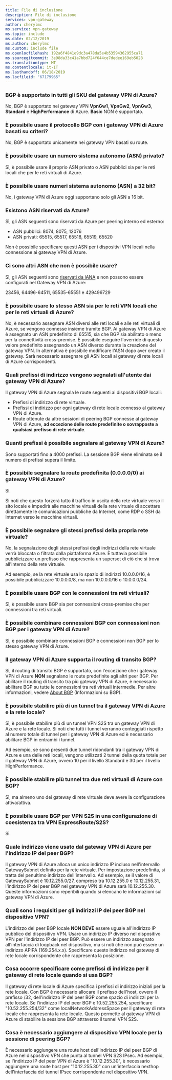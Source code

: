 ```yaml
---
title: File di inclusione
description: File di inclusione
services: vpn-gateway
author: cherylmc
ms.service: vpn-gateway
ms.topic: include
ms.date: 02/12/2019
ms.author: cherylmc
ms.custom: include file
ms.openlocfilehash: 192a6f4841e9dc3a478da5e4b53594362955ca71
ms.sourcegitcommit: 3e98da33c41a7bbd724f644ce7dedee169eb5028
ms.translationtype: MT
ms.contentlocale: it-IT
ms.lasthandoff: 06/18/2019
ms.locfileid: "67179965"
---
```

### <a name="is-bgp-supported-on-all-azure-vpn-gateway-skus"></a>BGP è supportato in tutti gli SKU del gateway VPN di Azure?
No, BGP è supportato nei gateway VPN **VpnGw1**, **VpnGw2**, **VpnGw3**, **Standard** e **HighPerformance** di Azure. **Basic** NON è supportato.

### <a name="can-i-use-bgp-with-azure-policy-based-vpn-gateways"></a>È possibile usare il protocollo BGP con i gateway VPN di Azure basati su criteri?
No, BGP è supportato unicamente nei gateway VPN basati su route.

### <a name="can-i-use-private-asns-autonomous-system-numbers"></a>È possibile usare un numero sistema autonomo (ASN) privato?
Sì, è possibile usare il proprio ASN privato o ASN pubblici sia per le reti locali che per le reti virtuali di Azure.

### <a name="can-i-use-32-bit-asns-autonomous-system-numbers"></a>È possibile usare numeri sistema autonomo (ASN) a 32 bit?
No, i gateway VPN di Azure oggi supportano solo gli ASN a 16 bit.

### <a name="are-there-asns-reserved-by-azure"></a>Esistono ASN riservati da Azure?
Sì, gli ASN seguenti sono riservati da Azure per peering interno ed esterno:

* ASN pubblici: 8074, 8075, 12076
* ASN privati: 65515, 65517, 65518, 65519, 65520

Non è possibile specificare questi ASN per i dispositivi VPN locali nella connessione ai gateway VPN di Azure.

### <a name="are-there-any-other-asns-that-i-cant-use"></a>Ci sono altri ASN che non è possibile usare?
Sì, gli ASN seguenti sono [riservati da IANA](http://www.iana.org/assignments/iana-as-numbers-special-registry/iana-as-numbers-special-registry.xhtml) e non possono essere configurati nel Gateway VPN di Azure:

23456, 64496-64511, 65535-65551 e 429496729

### <a name="can-i-use-the-same-asn-for-both-on-premises-vpn-networks-and-azure-vnets"></a>È possibile usare lo stesso ASN sia per le reti VPN locali che per le reti virtuali di Azure?
No, è necessario assegnare ASN diversi alle reti locali e alle reti virtuali di Azure, se vengono connesse insieme tramite BGP. Ai gateway VPN di Azure è assegnato un ASN predefinito di 65515, sia che BGP sia abilitato o meno per la connettività cross-premise. È possibile eseguire l'override di questo valore predefinito assegnando un ASN diverso durante la creazione del gateway VPN. In alternativa è possibile modificare l'ASN dopo aver creato il gateway. Sarà necessario assegnare gli ASN locali ai gateway di rete locali di Azure corrispondenti.

### <a name="what-address-prefixes-will-azure-vpn-gateways-advertise-to-me"></a>Quali prefissi di indirizzo vengono segnalati all'utente dai gateway VPN di Azure?
Il gateway VPN di Azure segnala le route seguenti ai dispositivi BGP locali:

* Prefissi di indirizzo di rete virtuale.
* Prefissi di indirizzo per ogni gateway di rete locale connesso al gateway VPN di Azure.
* Route ottenute da altre sessioni di peering BGP connesse al gateway VPN di Azure, **ad eccezione delle route predefinite o sovrapposte a qualsiasi prefisso di rete virtuale**.

### <a name="how-many-prefixes-can-i-advertise-to-azure-vpn-gateway"></a>Quanti prefissi è possibile segnalare al gateway VPN di Azure?
Sono supportati fino a 4000 prefissi. La sessione BGP viene eliminata se il numero di prefissi supera il limite.

### <a name="can-i-advertise-default-route-00000-to-azure-vpn-gateways"></a>È possibile segnalare la route predefinita (0.0.0.0/0) ai gateway VPN di Azure?
Sì.

Si noti che questo forzerà tutto il traffico in uscita della rete virtuale verso il sito locale e impedirà alle macchine virtuali della rete virtuale di accettare direttamente le comunicazioni pubbliche da Internet, come RDP o SSH da Internet verso le macchine virtuali.

### <a name="can-i-advertise-the-exact-prefixes-as-my-virtual-network-prefixes"></a>È possibile segnalare gli stessi prefissi della propria rete virtuale?

No, la segnalazione degli stessi prefissi degli indirizzi della rete virtuale verrà bloccata o filtrata dalla piattaforma Azure. È tuttavia possibile pubblicizzare un prefisso che rappresenta un superset di ciò che si trova all'interno della rete virtuale. 

Ad esempio, se la rete virtuale usa lo spazio di indirizzi 10.0.0.0/16, è possibile pubblicizzare 10.0.0.0/8, ma non 10.0.0.0/16 o 10.0.0.0/24.

### <a name="can-i-use-bgp-with-my-vnet-to-vnet-connections"></a>È possibile usare BGP con le connessioni tra reti virtuali?
Sì, è possibile usare BGP sia per connessioni cross-premise che per connessioni tra reti virtuali.

### <a name="can-i-mix-bgp-with-non-bgp-connections-for-my-azure-vpn-gateways"></a>È possibile combinare connessioni BGP con connessioni non BGP per i gateway VPN di Azure?
Sì, è possibile combinare connessioni BGP e connessioni non BGP per lo stesso gateway VPN di Azure.

### <a name="does-azure-vpn-gateway-support-bgp-transit-routing"></a>Il gateway VPN di Azure supporta il routing di transito BGP?
Sì, il routing di transito BGP è supportato, con l'eccezione che i gateway VPN di Azure **NON** segnalano le route predefinite agli altri peer BGP. Per abilitare il routing di transito tra più gateway VPN di Azure, è necessario abilitare BGP su tutte le connessioni tra reti virtuali intermedie. Per altre informazioni, vedere [About BGP](../articles/vpn-gateway/vpn-gateway-bgp-overview.md) (Informazioni su BGP).

### <a name="can-i-have-more-than-one-tunnel-between-azure-vpn-gateway-and-my-on-premises-network"></a>È possibile stabilire più di un tunnel tra il gateway VPN di Azure e la rete locale?
Sì, è possibile stabilire più di un tunnel VPN S2S tra un gateway VPN di Azure e la rete locale. Si noti che tutti i tunnel verranno conteggiati rispetto al numero totale di tunnel per i gateway VPN di Azure ed è necessario abilitare BGP in entrambi i tunnel.

Ad esempio, se sono presenti due tunnel ridondanti tra il gateway VPN di Azure e una delle reti locali, vengono utilizzati 2 tunnel della quota totale per il gateway VPN di Azure, ovvero 10 per il livello Standard e 30 per il livello HighPerformance.

### <a name="can-i-have-multiple-tunnels-between-two-azure-vnets-with-bgp"></a>È possibile stabilire più tunnel tra due reti virtuali di Azure con BGP?
Sì, ma almeno uno dei gateway di rete virtuale deve avere la configurazione attiva/attiva.

### <a name="can-i-use-bgp-for-s2s-vpn-in-an-expressroutes2s-vpn-co-existence-configuration"></a>È possibile usare BGP per VPN S2S in una configurazione di coesistenza tra VPN ExpressRoute/S2S?
Sì. 

### <a name="what-address-does-azure-vpn-gateway-use-for-bgp-peer-ip"></a>Quale indirizzo viene usato dal gateway VPN di Azure per l'indirizzo IP del peer BGP?
Il gateway VPN di Azure alloca un unico indirizzo IP incluso nell'intervallo GatewaySubnet definito per la rete virtuale. Per impostazione predefinita, si tratta del penultimo indirizzo dell'intervallo. Ad esempio, se il valore di GatewaySubnet è 10.12.255.0/27, compreso tra 10.12.255.0 e 10.12.255.31, l'indirizzo IP del peer BGP nel gateway VPN di Azure sarà 10.12.255.30. Queste informazioni sono reperibili quando si elencano le informazioni sul gateway VPN di Azure.

### <a name="what-are-the-requirements-for-the-bgp-peer-ip-addresses-on-my-vpn-device"></a>Quali sono i requisiti per gli indirizzi IP dei peer BGP nel dispositivo VPN?
L'indirizzo del peer BGP locale **NON DEVE** essere uguale all'indirizzo IP pubblico del dispositivo VPN. Usare un indirizzo IP diverso nel dispositivo VPN per l'indirizzo IP del peer BGP. Può essere un indirizzo assegnato all'interfaccia di loopback nel dispositivo, ma si noti che non può essere un indirizzo APIPA (169.254.x.x). Specificare questo indirizzo nel gateway di rete locale corrispondente che rappresenta la posizione.

### <a name="what-should-i-specify-as-my-address-prefixes-for-the-local-network-gateway-when-i-use-bgp"></a>Cosa occorre specificare come prefissi di indirizzo per il gateway di rete locale quando si usa BGP?
Il gateway di rete locale di Azure specifica i prefissi di indirizzo iniziali per la rete locale. Con BGP è necessario allocare il prefisso dell'host, ovvero il prefisso /32, dell'indirizzo IP del peer BGP come spazio di indirizzi per la rete locale. Se l'indirizzo IP del peer BGP è 10.52.255.254, specificare "10.52.255.254/32" come localNetworkAddressSpace per il gateway di rete locale che rappresenta la rete locale. Questo permette al gateway VPN di Azure di stabilire la sessione BGP attraverso il tunnel VPN S2S.

### <a name="what-should-i-add-to-my-on-premises-vpn-device-for-the-bgp-peering-session"></a>Cosa è necessario aggiungere al dispositivo VPN locale per la sessione di peering BGP?
È necessario aggiungere una route host dell'indirizzo IP del peer BGP di Azure nel dispositivo VPN che punta al tunnel VPN S2S IPsec. Ad esempio, se l'indirizzo IP del peer VPN di Azure è "10.12.255.30", è necessario aggiungere una route host per "10.12.255.30" con un'interfaccia nexthop dell'interfaccia del tunnel IPsec corrispondente nel dispositivo VPN.
